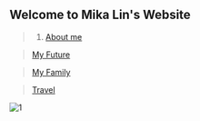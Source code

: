 ## Welcome to Mika Lin's Website


> 1. [About me](https://lin-mika.github.io/About-me/)      

>  [My Future](https://lin-mika.github.io/about-me/)

>  [My Family](https://lin-mika.github.io/about-me/)

>  [Travel](https://lin-mika.github.io/about-me/)

![1](https://user-images.githubusercontent.com/61289486/82166315-f4d96800-986c-11ea-99b6-ea22859506ae.jpg)

